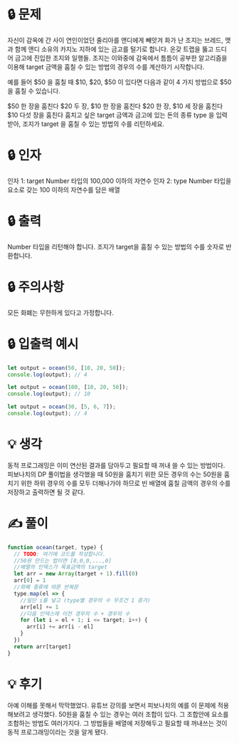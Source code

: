 # 🔒 문제

자신이 감옥에 간 사이 연인이었던 줄리아를 앤디에게 빼앗겨 화가 난 조지는 브레드, 맷과 함께 앤디 소유의 카지노 지하에 있는 금고를 털기로 합니다. 온갖 트랩을 뚫고 드디어 금고에 진입한 조지와 일행들. 조지는 이와중에 감옥에서 틈틈이 공부한 알고리즘을 이용해 target 금액을 훔칠 수 있는 방법의 경우의 수를 계산하기 시작합니다.

예를 들어 $50 을 훔칠 때 $10, $20, $50 이 있다면 다음과 같이 4 가지 방법으로 $50을 훔칠 수 있습니다.

$50 한 장을 훔친다
$20 두 장, $10 한 장을 훔친다
$20 한 장, $10 세 장을 훔친다
$10 다섯 장을 훔친다
훔치고 싶은 target 금액과 금고에 있는 돈의 종류 type 을 입력받아, 조지가 target 을 훔칠 수 있는 방법의 수를 리턴하세요.

# 🔒 인자

인자 1: target
Number 타입의 100,000 이하의 자연수
인자 2: type
Number 타입을 요소로 갖는 100 이하의 자연수를 담은 배열

# 🔒 출력

Number 타입을 리턴해야 합니다.
조지가 target을 훔칠 수 있는 방법의 수를 숫자로 반환합니다.

# 🔒 주의사항

모든 화폐는 무한하게 있다고 가정합니다.

# 🔒 입출력 예시
```jsx
let output = ocean(50, [10, 20, 50]);
console.log(output); // 4

let output = ocean(100, [10, 20, 50]);
console.log(output); // 10

let output = ocean(30, [5, 6, 7]);
console.log(output); // 4
```

# 💡 생각

동적 프로그래밍은 이미 연산된 결과를 담아두고 필요할 때 꺼내 쓸 수 있는 방법이다.
피보나치의 DP 풀이법을 생각했을 때 50원을 훔치기 위한 모든 경우의 수는 50원을 훔치기 위한 하위 경우의 수를 모두 더해나가야 하므로
빈 배열에 훔칠 금액의 경우의 수를 저장하고 출력하면 될 것 같다.


# ✍ 풀이

```jsx
function ocean(target, type) {
  // TODO: 여기에 코드를 작성합니다.
  //50원 만드는 법이면 [0,0,0,...,0]
  //배열의 인덱스가 목표금액의 target
  let arr = new Array(target + 1).fill(0)
  arr[0] = 1
  //화폐 종류에 따른 반복문
  type.map(el => {
    //일단 i를 넣고 (type별 경우의 수 무조건 1 증가)
    arr[el] += 1
    //다음 인덱스에 이전 경우의 수 + 경우의 수
    for (let i = el + 1; i <= target; i++) {
      arr[i] += arr[i - el]
    }
  })
  return arr[target]
}
```
# 💡 후기
아예 이해를 못해서 막막했었다.
유튜브 강의를 보면서 피보나치의 예를 이 문제에 적용해보려고 생각했다.
50원을 훔칠 수 있는 경우는 여러 조합이 있다.
그 조합안에 요소를 조합하는 방법도 여러가지다.
그 방법들을 배열에 저장해두고 필요할 때 꺼내쓰는 것이 동적 프로그래밍이라는 것을 알게 됐다.
